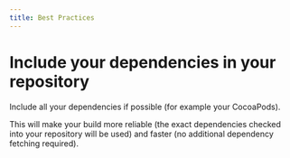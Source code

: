 ```yaml
---
title: Best Practices
---
```



# Include your dependencies in your repository

Include all your dependencies if possible (for example your
CocoaPods).

This will make your build more reliable (the exact dependencies checked
into your repository will be used) and
faster (no additional dependency fetching required).
